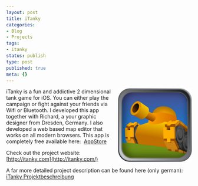 ```yaml
---
layout: post
title: iTanky
categories:
- Blog
- Projects
tags:
- itanky
status: publish
type: post
published: true
meta: {}
---
```


<img src="/squarespace_images/static_545299aae4b0e9514fe30c95_54529a29e4b025a90f45cc50_54529a29e4b025a90f45ccbd_1414699597571_IconBig.png_" width="200" align="right" />
  


iTanky is a fun and addictive 2 dimensional tank game for iOS. You can either play the campaign or fight against your friends via Wifi or Bluetooth. I developed this app together with Richard, a your graphic designer from Dresden, Germany. I also developed a web based map editor that works on all modern browsers. This app is completely free available here: 
[AppStore](http://itunes.apple.com/us/app/itanky/id464686641?mt=8)

Check out the project website: [http://itanky.com](http://itanky.com/)

A far more detailed project description can be found here (only german): 
[iTanky Projektbeschreibung](/assets/posts/iTanky-Projektbeschreibung.pdf)
